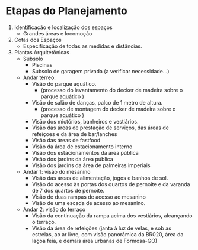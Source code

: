 # Etapas do Planejamento

1. Identificação e localização dos espaços  
    - Grandes áreas e locomoção
2. Cotas dos Espaços  
    - Especificação de todas as medidas e distâncias.
3. Plantas Arquitetônicas
    - Subsolo
        - Piscinas
        - Subsolo de garagem privada (a verificar necessidade...)
    - Andar térreo: 
        - Visão do parque aquático.
            - (processo do levantamento do decker de madeira sobre o parque aquático )
        - Visão de salão de danças, palco de 1 metro de altura.
            - (processo de montagem do decker de madeira sobre o parque aquático )
        - Visão dos mictórios, banheiros e vestiários.
        - Visão das áreas de prestação de serviços, das áreas de refeiçoes e da área de bar/lanches
        - Visão das áreas de fastfood
        - Visão da área de estacionamento interno
        - Visão dos estacionamentos da área pública
        - Visão dos jardins da área pública
        - Visão dos jardins da área de palmeiras imperiais
    - Andar 1: visão do mesanino
        - Visão das áreas de alimentação, jogos e banhos de sol.
        - Visão do acesso às portas dos quartos de pernoite e da varanda de 7 dos quartos de pernoite.
        - Visão de duas rampas de acesso ao mesanino
        - Visão de uma escada de acesso ao mesanino.
    - Andar 2: visão do terraço
        - Visão da continuação da rampa acima dos vestiários, alcançando o terraço.
        - Visão da área de refeições (janta à luz de velas, e sob as estrelas, ao ar livre, com visão panorâmica da BR020, área da lagoa feia, e demais área urbanas de Formosa-GO) 